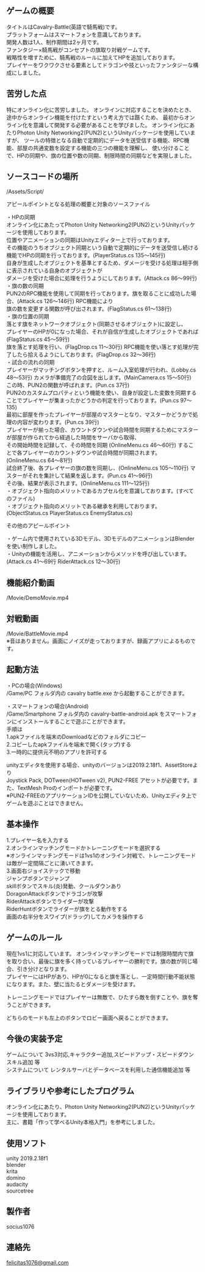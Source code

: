 ## ゲームの概要
タイトルはCavalry-Battle(英語で騎馬戦)です。  
プラットフォームはスマートフォンを意識しております。  
開発人数は1人、制作期間は2ヶ月です。  
ファンタジー×騎馬戦がコンセプトの旗取り対戦ゲームです。  
戦略性を増すために、騎馬戦のルールに加えてHPを追加しております。  
プレイヤーをワクワクさせる要素としてドラゴンや技といったファンタジーな構成にしました。  

## 苦労した点
特にオンライン化に苦労しました。
オンラインに対応することを決めたとき、途中からオンライン機能を付けたすという考え方では躓くため、
最初からオンライン化を意識して開発する必要があることを学びました。
オンライン化にあたりPhoton Unity Networking2(PUN2)というUnityパッケージを使用していますが、
ツールの特徴となる自動で定期的にデータを送受信する機能、RPC機能、部屋の共通変数を設定する機能の三つの機能を理解し、
使い分けることで、HPの同期や、旗の位置や数の同期、制限時間の同期などを実現しました。

## ソースコードの場所
/Assets/Script/  

アピールポイントとなる処理の概要と対象のソースファイル  

・HPの同期  
オンライン化にあたってPhoton Unity Networking2(PUN2)というUnityパッケージを使用しております。  
位置やアニメーションの同期はUnityエディター上で行っております。  
その機能のうちオブジェクト同期という自動で定期的にデータを送受信し続ける機能でHPの同期を行っております。(PlayerStatus.cs 135～145行)  
自身が生成したオブジェクトを基準とするため、ダメージを受ける処理は相手側に表示されている自身のオブジェクトが  
ダメージを受けた場合に処理を行うようにしております。(Attack.cs 86～99行)  
・旗の数の同期  
PUN2のRPC機能を使用して同期を行っております。旗を取ることに成功した場合、(Attack.cs 126～146行) RPC機能により  
旗の数を変更する関数が呼び出されます。(FlagStatus.cs 61～138行)  
・旗の位置の同期  
落とす旗をネットワークオブジェクト(同期させるオブジェクト)に設定し、  
プレイヤーのHPが0になった場合、それが自信が生成したオブジェクトであれば (FlagStatus.cs 45～59行)  
旗を落とす処理を行い、(FlagDrop.cs 11～30行) RPC機能を使い落とす処理が完了したら拾えるようにしております。(FlagDrop.cs 32～36行)  
・試合の流れの同期  
プレイヤーがマッチングボタンを押すと、ルーム入室処理が行われ、(Lobby.cs 48～53行) カメラが準備完了の合図を出します。(MainCamera.cs 15～50行)  
この時、PUN2の関数が呼ばれます。(Pun.cs 37行)  
PUN2のカスタムプロパティという機能を使い、自身が設定した変数を同期することでプレイヤーが集まったかどうかの判定を行っております。(Pun.cs 97～135)  
最初に部屋を作ったプレイヤーが部屋のマスターとなり、マスターかどうかで処理の内容が変わります。(Pun.cs 39行)  
プレイヤーが揃った場合、カウントダウンや試合時間を同期するためにマスターが部屋が作られてから経過した時間をサーバから取得、  
その開始時間を記録して、その時間を同期 (OnlineMenu.cs 46～60行) することで各プレイヤーのカウントダウンや試合時間が同期されます。(OnlineMenu.cs 64～81行)  
試合終了後、各プレイヤーの旗の数を同期し、(OnlineMenu.cs 105～110行) マスターがそれを集計して結果を返します。(Pun.cs 41～96行)  
その後、結果が表示されます。(OnlineMenu.cs 111～125行)  
・オブジェクト指向のメリットであるカプセル化を意識しております。(すべてのファイル)  
・オブジェクト指向のメリットである継承を利用しております。(ObjectStatus.cs PlayerStatus.cs EnemyStatus.cs)  

その他のアピールポイント

・ゲーム内で使用されている3Dモデル、3DモデルのアニメーションはBlenderを使い制作しました。  
・Unityの機能を活用し、アニメーションからメソッドを呼び出しています。(Attack.cs 41～69行 RiderAttack.cs 12～30行)

## 機能紹介動画
/Movie/DemoMovie.mp4  

## 対戦動画
/Movie/BattleMovie.mp4  
※音はありません。画面にノイズが走っておりますが、録画アプリによるものです。   

## 起動方法
・PCの場合(Windows)  
/Game/PC フォルダ内の cavalry battle.exe から起動することができます。  

・スマートフォンの場合(Android)  
/Game/Smartphone フォルダ内の cavalry-battle-android.apk をスマートフォンにインストールすることで遊ぶことができます。  
手順は  
1.apkファイルを端末のDownloadなどのフォルダにコピー  
2.コピーしたapkファイルを端末で開く(タップ)する  
3.一時的に提供元不明のアプリを許可する  

unityエディタを使用する場合、unityのバージョンは2019.2.18f1、AssetStoreより  
Joystick Pack, DOTween(HOTween v2), PUN2-FREE アセットが必要です。また、TextMesh Proのインポートが必要です。  
※PUN2-FREEのアプリケーションIDを公開していないため、Unityエディタ上でゲームを遊ぶことはできません。  

## 基本操作
1.プレイヤー名を入力する  
2.オンラインマッチングモードかトレーニングモードを選択する  
※オンラインマッチングモードは1vs1のオンライン対戦で、トレーニングモードは敵が一定間隔ごとに湧いてきます。  
3.画面右ジョイステックで移動  
ジャンプボタンでジャンプ  
skillボタンでスキル(炎)発動、クールダウンあり  
DoragonAttackボタンでドラゴンが攻撃  
RiderAttackボタンでライダーが攻撃  
RiderHuntボタンでライダーが旗をとる動作をする  
画面の右半分をスワイプ(ドラッグ)してカメラを操作する  

## ゲームのルール
現在1vs1に対応しています。
オンラインマッチングモードでは制限時間内で旗を取り合い、最後に旗を多く持っているプレイヤーの勝利です。旗の数が同じ場合、引き分けとなります。  
プレイヤーにはHPがあり、HPが0になると旗を落とし、一定時間行動不能状態になります。また、壁に当たるとダメージを受けます。  

トレーニングモードではプレイヤーは無敵で、ひたすら敵を倒すことや、旗を奪うことができます。  

どちらのモードも左上のボタンでロビー画面へ戻ることができます。  

## 今後の実装予定
ゲームについて 3vs3対応,キャラクター追加,スピードアップ・スピードダウンスキル追加 等  
システムについて レンタルサーバとデータベースを利用した通信機能追加 等  

## ライブラリや参考にしたプログラム
オンライン化にあたり、Photon Unity Networking2(PUN2)というUnityパッケージを使用しております。  
主に、書籍「作って学べるUnity本格入門」を参考にしました。  

## 使用ソフト
unity 2019.2.18f1  
blender  
krita  
domino  
audacity  
sourcetree  

## 製作者
socius1076  

## 連絡先
felicitas1076@gmail.com  